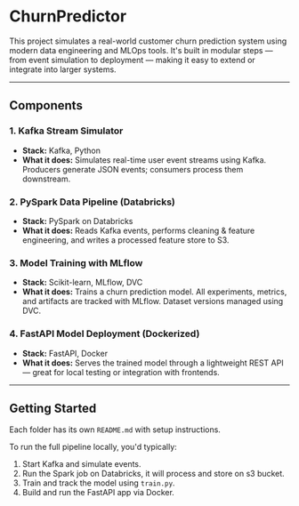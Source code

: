 # ChurnPredictor

This project simulates a real-world customer churn prediction system using modern data engineering and MLOps tools. It's built in modular steps — from event simulation to deployment — making it easy to extend or integrate into larger systems.

---

## Components

### 1. Kafka Stream Simulator
- **Stack:** Kafka, Python
- **What it does:** Simulates real-time user event streams using Kafka. Producers generate JSON events; consumers process them downstream.

### 2. PySpark Data Pipeline (Databricks)
- **Stack:** PySpark on Databricks
- **What it does:** Reads Kafka events, performs cleaning & feature engineering, and writes a processed feature store to S3.

### 3. Model Training with MLflow
- **Stack:** Scikit-learn, MLflow, DVC
- **What it does:** Trains a churn prediction model. All experiments, metrics, and artifacts are tracked with MLflow. Dataset versions managed using DVC.

### 4. FastAPI Model Deployment (Dockerized)
- **Stack:** FastAPI, Docker
- **What it does:** Serves the trained model through a lightweight REST API — great for local testing or integration with frontends.

---

## Getting Started

Each folder has its own `README.md` with setup instructions.

To run the full pipeline locally, you'd typically:
1. Start Kafka and simulate events.
2. Run the Spark job on Databricks, it will process and store on s3 bucket.
3. Train and track the model using `train.py`.
4. Build and run the FastAPI app via Docker.


